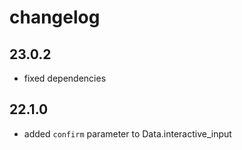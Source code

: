 # changelog

## 23.0.2

- fixed dependencies

## 22.1.0

- added `confirm` parameter to Data.interactive_input
